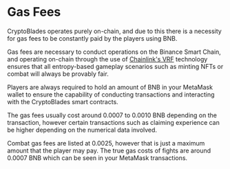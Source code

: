 # Gas Fees

CryptoBlades operates purely on-chain, and due to this there is a necessity for gas fees to be constantly paid by the players using BNB.

Gas fees are necessary to conduct operations on the Binance Smart Chain, and operating on-chain through the use of [Chainlink's VRF](https://docs.chain.link/docs/chainlink-vrf/) technology ensures that all entropy-based gameplay scenarios such as minting NFTs or combat will always be provably fair.

Players are always required to hold an amount of BNB in your MetaMask wallet to ensure the capability of conducting transactions and interacting with the CryptoBlades smart contracts.

The gas fees usually cost around 0.0007 to 0.0010 BNB depending on the transaction, however certain transactions such as claiming experience can be higher depending on the numerical data involved.

Combat gas fees are listed at 0.0025, however that is just a maximum amount that the player may pay. The true gas costs of fights are around 0.0007 BNB which can be seen in your MetaMask transactions.



